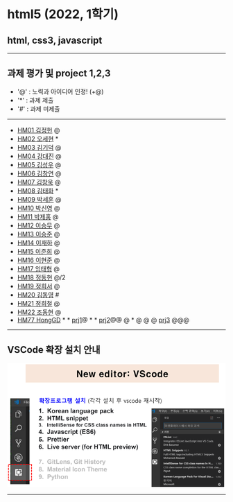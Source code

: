 # html5 (2022, 1학기)
## html, css3, javascript
---
## 과제 평가 및 project 1,2,3
- '@' : 노력과 아이디어 인정! (+@)
- '*' : 과제 제출 
- '#' : 과제 미제출 
***
- [HM01	김정헌](https://github.com/jhkedwardkim/HM01) @
- [HM02	오세현](https://github.com/Ohsaehyeon/hm02) *
- [HM03	김기덕](https://github.com/DDUCKI/hm03) @
- [HM04	강대진](https://github.com/ijdaejin/HM04) @
- [HM05	김성우](https://github.com/Gukdoli/HM05) @
- [HM06	김창연](https://github.com/ckddus/HM06) @
- [HM07	김창욱](https://github.com/HM0007/hm07) @
- [HM08	김태화](https://github.com/TAaHwa/HM08) *
- [HM09	박세훈](https://github.com/uooyas/hm09) @
- [HM10	박신영](https://github.com/zachpaul7/HM10) @
- [HM11	박제홍](https://github.com/qkrwpghd27/HM11) @
- [HM12	이승무](https://github.com/seungmoo2901/HM12) @
- [HM13	이승준](https://github.com/q1w2e3r4god/HM13) @
- [HM14	이재하](https://github.com/wogk0012/hm14) @
- [HM15	이준희](https://github.com/LJunHee/HM15) @
- [HM16	이현준](https://github.com/junlee00/HM16) @
- [HM17	임태형](https://github.com/vmvvmvvmv/HM17) @
- [HM18	정동현](https://github.com/hm18donghyun/HM18) @/2
- [HM19	정희서](https://github.com/HiSeoJeong/HM19) @
- [HM20	김동영](https://github.com/badaral/HM20) #
- [HM21	정희철](https://github.com/JengHC/hm21) @
- [HM22 조동현](https://github.com/Jodonghyun/HM22) @
- [HM77 HongGD](https://github.com/honggd/hm20) * * [prj1](http://chaos.inje.ac.kr:3030/hm/project/hm20/hm20_rpt01.html)@ * * [prj2](http://chaos.inje.ac.kr:3030/hm/project2/hm20/hm20_rpt02.html)@@ @ * @ @ @ [prj3](http://chaos.inje.ac.kr:3030/hm/project3/hm20/hm20_rpt03.html) @@@
***
## VSCode 확장 설치 안내 

![VSCode 확장 설치 안내](https://github.com/Redwoods/html5/blob/master/vscode_extensions.png)
***

